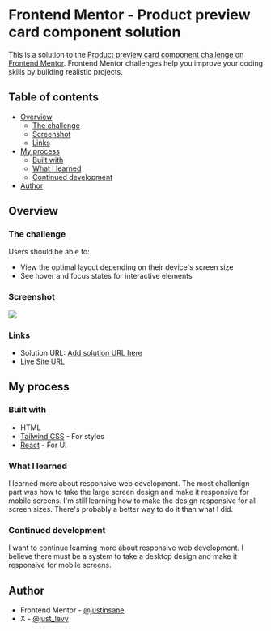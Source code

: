 # Frontend Mentor - Product preview card component solution

This is a solution to the [Product preview card component challenge on Frontend Mentor](https://www.frontendmentor.io/challenges/product-preview-card-component-GO7UmttRfa). Frontend Mentor challenges help you improve your coding skills by building realistic projects.

## Table of contents

- [Overview](#overview)
  - [The challenge](#the-challenge)
  - [Screenshot](#screenshot)
  - [Links](#links)
- [My process](#my-process)
  - [Built with](#built-with)
  - [What I learned](#what-i-learned)
  - [Continued development](#continued-development)
- [Author](#author)

## Overview

### The challenge

Users should be able to:

- View the optimal layout depending on their device's screen size
- See hover and focus states for interactive elements

### Screenshot

![](./product-preview-ss.png)

### Links

- Solution URL: [Add solution URL here](https://www.frontendmentor.io/solutions/product-preview-card---react-and-tailwind-css-_5FK_pwZ-z)
- [Live Site URL](https://product-preview-topaz.vercel.app/)

## My process

### Built with

- HTML
- [Tailwind CSS](https://tailwindcss.com/) - For styles
- [React](https://reactjs.org/) - For UI

### What I learned

I learned more about responsive web development.
The most challenign part was how to take the large screen design and make it responsive for mobile screens. I'm still learning how to make the design responsive for all screen sizes. There's probably a better way to do it than what I did.

### Continued development

I want to continue learning more about responsive web development. I believe there must be a system to take a desktop design and make it responsive for mobile screens.

## Author

- Frontend Mentor - [@justinsane](https://www.frontendmentor.io/profile/justinsane)
- X - [@just_levy](https://www.x.com/just_levy)
